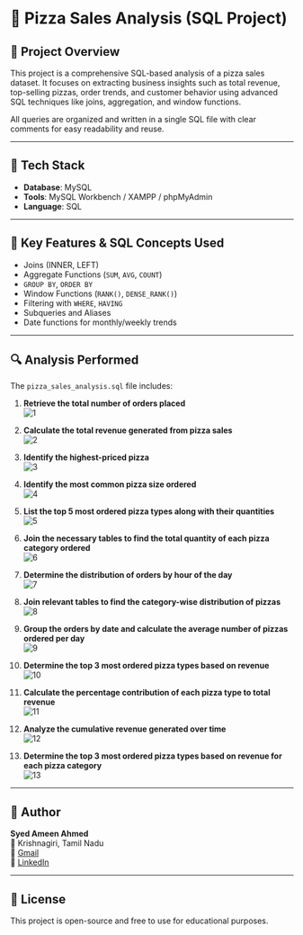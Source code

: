 # 🍕 Pizza Sales Analysis (SQL Project)

## 📌 Project Overview

This project is a comprehensive SQL-based analysis of a pizza sales dataset. It focuses on extracting business insights such as total revenue, top-selling pizzas, order trends, and customer behavior using advanced SQL techniques like joins, aggregation, and window functions.

All queries are organized and written in a single SQL file with clear comments for easy readability and reuse.

---

## 🧰 Tech Stack

- **Database**: MySQL  
- **Tools**: MySQL Workbench / XAMPP / phpMyAdmin  
- **Language**: SQL

---

## 🧠 Key Features & SQL Concepts Used

- Joins (INNER, LEFT)
- Aggregate Functions (`SUM`, `AVG`, `COUNT`)
- `GROUP BY`, `ORDER BY`
- Window Functions (`RANK()`, `DENSE_RANK()`)
- Filtering with `WHERE`, `HAVING`
- Subqueries and Aliases
- Date functions for monthly/weekly trends

---

## 🔍 Analysis Performed

The `pizza_sales_analysis.sql` file includes:

1. **Retrieve the total number of orders placed**  
   ![1](https://github.com/syedameen16/Portfolio/blob/main/Projects/Pizza_Sales_Analysis_(SQL)/Output/1.PNG)

2. **Calculate the total revenue generated from pizza sales**  
   ![2](https://github.com/syedameen16/Portfolio/blob/main/Projects/Pizza_Sales_Analysis_(SQL)/Output/2.PNG)

3. **Identify the highest-priced pizza**  
   ![3](https://github.com/syedameen16/Portfolio/blob/main/Projects/Pizza_Sales_Analysis_(SQL)/Output/3.PNG)

4. **Identify the most common pizza size ordered**  
   ![4](https://github.com/syedameen16/Portfolio/blob/main/Projects/Pizza_Sales_Analysis_(SQL)/Output/4.PNG)

5. **List the top 5 most ordered pizza types along with their quantities**  
   ![5](https://github.com/syedameen16/Portfolio/blob/main/Projects/Pizza_Sales_Analysis_(SQL)/Output/5.PNG)

6. **Join the necessary tables to find the total quantity of each pizza category ordered**  
   ![6](https://github.com/syedameen16/Portfolio/blob/main/Projects/Pizza_Sales_Analysis_(SQL)/Output/6.PNG)

7. **Determine the distribution of orders by hour of the day**  
   ![7](https://github.com/syedameen16/Portfolio/blob/main/Projects/Pizza_Sales_Analysis_(SQL)/Output/7.PNG)

8. **Join relevant tables to find the category-wise distribution of pizzas**  
   ![8](https://github.com/syedameen16/Portfolio/blob/main/Projects/Pizza_Sales_Analysis_(SQL)/Output/8.PNG)

9. **Group the orders by date and calculate the average number of pizzas ordered per day**  
   ![9](https://github.com/syedameen16/Portfolio/blob/main/Projects/Pizza_Sales_Analysis_(SQL)/Output/9.PNG)

10. **Determine the top 3 most ordered pizza types based on revenue**  
    ![10](https://github.com/syedameen16/Portfolio/blob/main/Projects/Pizza_Sales_Analysis_(SQL)/Output/10.PNG)

11. **Calculate the percentage contribution of each pizza type to total revenue**  
    ![11](https://github.com/syedameen16/Portfolio/blob/main/Projects/Pizza_Sales_Analysis_(SQL)/Output/11.PNG)

12. **Analyze the cumulative revenue generated over time**  
    ![12](https://github.com/syedameen16/Portfolio/blob/main/Projects/Pizza_Sales_Analysis_(SQL)/Output/12.PNG)

13. **Determine the top 3 most ordered pizza types based on revenue for each pizza category**  
    ![13](https://github.com/syedameen16/Portfolio/blob/main/Projects/Pizza_Sales_Analysis_(SQL)/Output/13.PNG)

---

## 👤 Author

**Syed Ameen Ahmed**  
📍 Krishnagiri, Tamil Nadu  
📧 [Gmail](mailto:ameenahmed16th@gmail.com)  
🔗 [LinkedIn](https://www.linkedin.com/in/syed-ameen-9b3871217/)

---

## 📄 License

This project is open-source and free to use for educational purposes.
